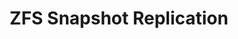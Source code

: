 ---
title: "ZFS Snapshot Replication"
linkTitle: "Replication"
description: "Articles about ZFS snapshot replication."
type: docs
---